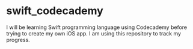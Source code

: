 # swift_codecademy
I will be learning Swift programming language using Codecademy before trying to create my own iOS app. I am using this repository to track my progress.

